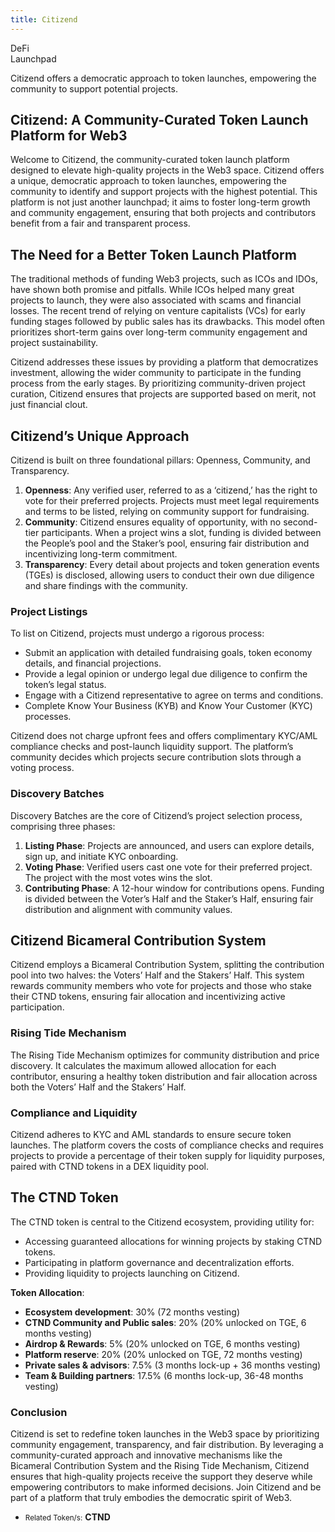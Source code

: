 ```yaml
---
title: Citizend
---
```

DeFi  
 Launchpad  

Citizend offers a democratic approach to token launches, empowering the community to support potential projects.

Citizend: A Community-Curated Token Launch Platform for Web3
------------------------------------------------------------

Welcome to Citizend, the community-curated token launch platform designed to elevate high-quality projects in the Web3 space. Citizend offers a unique, democratic approach to token launches, empowering the community to identify and support projects with the highest potential. This platform is not just another launchpad; it aims to foster long-term growth and community engagement, ensuring that both projects and contributors benefit from a fair and transparent process.

The Need for a Better Token Launch Platform
-------------------------------------------

The traditional methods of funding Web3 projects, such as ICOs and IDOs, have shown both promise and pitfalls. While ICOs helped many great projects to launch, they were also associated with scams and financial losses. The recent trend of relying on venture capitalists (VCs) for early funding stages followed by public sales has its drawbacks. This model often prioritizes short-term gains over long-term community engagement and project sustainability.

Citizend addresses these issues by providing a platform that democratizes investment, allowing the wider community to participate in the funding process from the early stages. By prioritizing community-driven project curation, Citizend ensures that projects are supported based on merit, not just financial clout.

Citizend’s Unique Approach
--------------------------

Citizend is built on three foundational pillars: Openness, Community, and Transparency.

1. **Openness**: Any verified user, referred to as a ‘citizend,’ has the right to vote for their preferred projects. Projects must meet legal requirements and terms to be listed, relying on community support for fundraising.
2. **Community**: Citizend ensures equality of opportunity, with no second-tier participants. When a project wins a slot, funding is divided between the People’s pool and the Staker’s pool, ensuring fair distribution and incentivizing long-term commitment.
3. **Transparency**: Every detail about projects and token generation events (TGEs) is disclosed, allowing users to conduct their own due diligence and share findings with the community.

### Project Listings

To list on Citizend, projects must undergo a rigorous process:

- Submit an application with detailed fundraising goals, token economy details, and financial projections.
- Provide a legal opinion or undergo legal due diligence to confirm the token’s legal status.
- Engage with a Citizend representative to agree on terms and conditions.
- Complete Know Your Business (KYB) and Know Your Customer (KYC) processes.

Citizend does not charge upfront fees and offers complimentary KYC/AML compliance checks and post-launch liquidity support. The platform’s community decides which projects secure contribution slots through a voting process.

### Discovery Batches

Discovery Batches are the core of Citizend’s project selection process, comprising three phases:

1. **Listing Phase**: Projects are announced, and users can explore details, sign up, and initiate KYC onboarding.
2. **Voting Phase**: Verified users cast one vote for their preferred project. The project with the most votes wins the slot.
3. **Contributing Phase**: A 12-hour window for contributions opens. Funding is divided between the Voter’s Half and the Staker’s Half, ensuring fair distribution and alignment with community values.

Citizend Bicameral Contribution System
--------------------------------------

Citizend employs a Bicameral Contribution System, splitting the contribution pool into two halves: the Voters’ Half and the Stakers’ Half. This system rewards community members who vote for projects and those who stake their CTND tokens, ensuring fair allocation and incentivizing active participation.

### Rising Tide Mechanism

The Rising Tide Mechanism optimizes for community distribution and price discovery. It calculates the maximum allowed allocation for each contributor, ensuring a healthy token distribution and fair allocation across both the Voters’ Half and the Stakers’ Half.

### Compliance and Liquidity

Citizend adheres to KYC and AML standards to ensure secure token launches. The platform covers the costs of compliance checks and requires projects to provide a percentage of their token supply for liquidity purposes, paired with CTND tokens in a DEX liquidity pool.

The CTND Token
--------------

The CTND token is central to the Citizend ecosystem, providing utility for:

- Accessing guaranteed allocations for winning projects by staking CTND tokens.
- Participating in platform governance and decentralization efforts.
- Providing liquidity to projects launching on Citizend.

**Token Allocation**:

- **Ecosystem development**: 30% (72 months vesting)
- **CTND Community and Public sales**: 20% (20% unlocked on TGE, 6 months vesting)
- **Airdrop &amp; Rewards**: 5% (20% unlocked on TGE, 6 months vesting)
- **Platform reserve**: 20% (20% unlocked on TGE, 72 months vesting)
- **Private sales &amp; advisors**: 7.5% (3 months lock-up + 36 months vesting)
- **Team &amp; Building partners**: 17.5% (6 months lock-up, 36-48 months vesting)

### Conclusion

Citizend is set to redefine token launches in the Web3 space by prioritizing community engagement, transparency, and fair distribution. By leveraging a community-curated approach and innovative mechanisms like the Bicameral Contribution System and the Rising Tide Mechanism, Citizend ensures that high-quality projects receive the support they deserve while empowering contributors to make informed decisions. Join Citizend and be part of a platform that truly embodies the democratic spirit of Web3.

- <small>Related Token/s:</small> **CTND**
